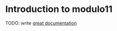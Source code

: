 # Introduction to modulo11

TODO: write [great documentation](http://jacobian.org/writing/great-documentation/what-to-write/)
